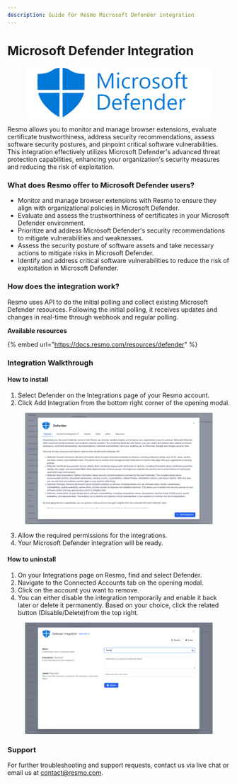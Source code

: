 ```yaml
---
description: Guide for Resmo Microsoft Defender integration
---
```


# Microsoft Defender Integration



<figure><img src="../.gitbook/assets/microsoft-defender-logo.png" alt=""><figcaption></figcaption></figure>

Resmo allows you to monitor and manage browser extensions, evaluate certificate trustworthiness, address security recommendations, assess software security postures, and pinpoint critical software vulnerabilities. This integration effectively utilizes Microsoft Defender's advanced threat protection capabilities, enhancing your organization's security measures and reducing the risk of exploitation.

### What does Resmo offer to Microsoft Defender users?

* Monitor and manage browser extensions with Resmo to ensure they align with organizational policies in Microsoft Defender.&#x20;
* Evaluate and assess the trustworthiness of certificates in your Microsoft Defender environment.&#x20;
* Prioritize and address Microsoft Defender's security recommendations to mitigate vulnerabilities and weaknesses.&#x20;
* Assess the security posture of software assets and take necessary actions to mitigate risks in Microsoft Defender.
* Identify and address critical software vulnerabilities to reduce the risk of exploitation in Microsoft Defender.

### How does the integration work?

Resmo uses API to do the initial polling and collect existing Microsoft Defender resources. Following the initial polling, it receives updates and changes in real-time through webhook and regular polling.

**Available resources**

{% embed url="https://docs.resmo.com/resources/defender" %}

### Integration Walkthrough

#### How to install

1. Select Defender on the Integrations page of your Resmo account.
2. Click Add Integration from the bottom right corner of the opening modal.

<figure><img src="../.gitbook/assets/add-defender.png" alt=""><figcaption></figcaption></figure>

3. Allow the required permissions for the integrations.
4. Your Microsoft Defender integration will be ready.

#### How to uninstall

1. On your Integrations page on Resmo, find and select Defender.&#x20;
2. Navigate to the Connected Accounts tab on the opening modal.&#x20;
3. Click on the account you want to remove.&#x20;
4. You can either disable the integration temporarily and enable it back later or delete it permanently. Based on your choice, click the related button (Disable/Delete)from the top right.

<figure><img src="../.gitbook/assets/disable-defender.png" alt=""><figcaption></figcaption></figure>

### Support

For further troubleshooting and support requests, contact us via live chat or email us at contact@resmo.com.
